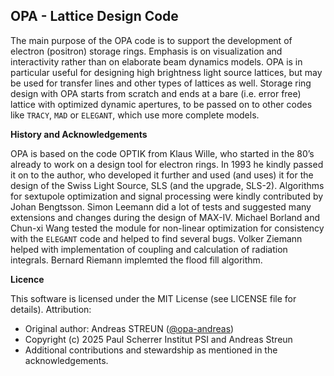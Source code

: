 ## OPA -  Lattice Design Code 

The main purpose of the OPA code is to support the development of electron (positron) storage rings. Emphasis is on visualization and interactivity rather than on elaborate beam dynamics models.
OPA is in particular useful for designing high brightness light source lattices, but may be used for transfer lines and other types of lattices as well.
Storage ring design with OPA starts from scratch and ends at a bare (i.e. error free) lattice with optimized dynamic apertures, to be passed on to other codes like `TRACY`, `MAD` or `ELEGANT`, which use more complete models.

**History and Acknowledgements**

OPA is based on the code OPTIK from Klaus Wille, who started in the 80’s already to work on a design tool for electron rings.
In 1993 he kindly passed it on to the author, who developed it further and used (and uses) it for the design of the Swiss Light Source, SLS (and the upgrade, SLS-2).
Algorithms for sextupole optimization and signal processing were kindly contributed by Johan Bengtsson.
Simon Leemann did a lot of tests and suggested many extensions and changes during the design of MAX-IV.
Michael Borland and Chun-xi Wang tested the module for non-linear optimization for consistency with the `ELEGANT` code and helped to find several bugs.
Volker Ziemann helped with implementation of coupling and calculation of radiation integrals.
Bernard Riemann implemted the flood fill algorithm.

**Licence**

This software is licensed under the MIT License (see LICENSE file for details).
Attribution:
- Original author: Andreas STREUN ([@opa-andreas](https://github.com/opa-andreas))
- Copyright (c) 2025 Paul Scherrer Institut PSI and Andreas Streun
- Additional contributions and stewardship as mentioned in the acknowledgements.
